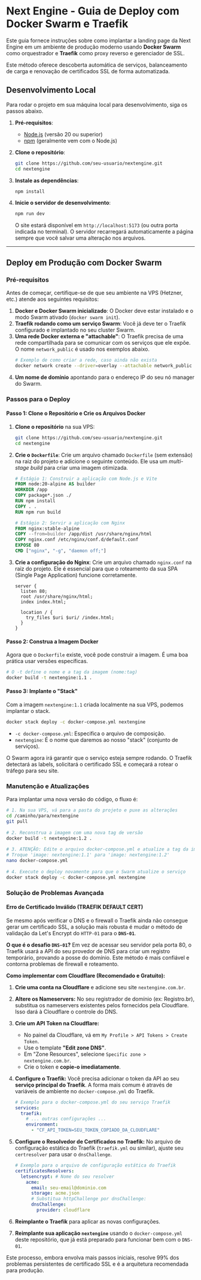 # Next Engine - Guia de Deploy com Docker Swarm e Traefik

Este guia fornece instruções sobre como implantar a landing page da Next Engine em um ambiente de produção moderno usando **Docker Swarm** como orquestrador e **Traefik** como proxy reverso e gerenciador de SSL.

Este método oferece descoberta automática de serviços, balanceamento de carga e renovação de certificados SSL de forma automatizada.

## Desenvolvimento Local

Para rodar o projeto em sua máquina local para desenvolvimento, siga os passos abaixo.

1.  **Pré-requisitos**:
    *   [Node.js](https://nodejs.org/) (versão 20 ou superior)
    *   [npm](https://www.npmjs.com/) (geralmente vem com o Node.js)

2.  **Clone o repositório**:
    ```bash
    git clone https://github.com/seu-usuario/nextengine.git
    cd nextengine
    ```

3.  **Instale as dependências**:
    ```bash
    npm install
    ```

4.  **Inicie o servidor de desenvolvimento**:
    ```bash
    npm run dev
    ```
    O site estará disponível em `http://localhost:5173` (ou outra porta indicada no terminal). O servidor recarregará automaticamente a página sempre que você salvar uma alteração nos arquivos.

---

## Deploy em Produção com Docker Swarm

### Pré-requisitos

Antes de começar, certifique-se de que seu ambiente na VPS (Hetzner, etc.) atende aos seguintes requisitos:

1.  **Docker e Docker Swarm inicializado**: O Docker deve estar instalado e o modo Swarm ativado (`docker swarm init`).
2.  **Traefik rodando como um serviço Swarm**: Você já deve ter o Traefik configurado e implantado no seu cluster Swarm.
3.  **Uma rede Docker externa e "attachable"**: O Traefik precisa de uma rede compartilhada para se comunicar com os serviços que ele expõe. O nome `network_public` é usado nos exemplos abaixo.
    ```bash
    # Exemplo de como criar a rede, caso ainda não exista
    docker network create --driver=overlay --attachable network_public
    ```
4.  **Um nome de domínio** apontando para o endereço IP do seu nó manager do Swarm.

### Passos para o Deploy

#### Passo 1: Clone o Repositório e Crie os Arquivos Docker

1.  **Clone o repositório** na sua VPS:
    ```bash
    git clone https://github.com/seu-usuario/nextengine.git
    cd nextengine
    ```
2.  **Crie o `Dockerfile`**:
    Crie um arquivo chamado `Dockerfile` (sem extensão) na raiz do projeto e adicione o seguinte conteúdo. Ele usa um *multi-stage build* para criar uma imagem otimizada.
    ```dockerfile
    # Estágio 1: Construir a aplicação com Node.js e Vite
    FROM node:20-alpine AS builder
    WORKDIR /app
    COPY package*.json ./
    RUN npm install
    COPY . .
    RUN npm run build

    # Estágio 2: Servir a aplicação com Nginx
    FROM nginx:stable-alpine
    COPY --from=builder /app/dist /usr/share/nginx/html
    COPY nginx.conf /etc/nginx/conf.d/default.conf
    EXPOSE 80
    CMD ["nginx", "-g", "daemon off;"]
    ```
3.  **Crie a configuração do Nginx**:
    Crie um arquivo chamado `nginx.conf` na raiz do projeto. Ele é essencial para que o roteamento da sua SPA (Single Page Application) funcione corretamente.
    ```nginx
    server {
      listen 80;
      root /usr/share/nginx/html;
      index index.html;

      location / {
        try_files $uri $uri/ /index.html;
      }
    }
    ```

#### Passo 2: Construa a Imagem Docker

Agora que o `Dockerfile` existe, você pode construir a imagem. É uma boa prática usar versões específicas.

```bash
# O -t define o nome e a tag da imagem (nome:tag)
docker build -t nextengine:1.1 .
```

#### Passo 3: Implante o "Stack"

Com a imagem `nextengine:1.1` criada localmente na sua VPS, podemos implantar o stack.

```bash
docker stack deploy -c docker-compose.yml nextengine
```

-   `-c docker-compose.yml`: Especifica o arquivo de composição.
-   `nextengine`: É o nome que daremos ao nosso "stack" (conjunto de serviços).

O Swarm agora irá garantir que o serviço esteja sempre rodando. O Traefik detectará as labels, solicitará o certificado SSL e começará a rotear o tráfego para seu site.

### Manutenção e Atualizações

Para implantar uma nova versão do código, o fluxo é:

```bash
# 1. Na sua VPS, vá para a pasta do projeto e puxe as alterações
cd /caminho/para/nextengine
git pull
    
# 2. Reconstrua a imagem com uma nova tag de versão
docker build -t nextengine:1.2 .
    
# 3. ATENÇÃO: Edite o arquivo docker-compose.yml e atualize a tag da imagem
# Troque 'image: nextengine:1.1' para 'image: nextengine:1.2'
nano docker-compose.yml
    
# 4. Execute o deploy novamente para que o Swarm atualize o serviço
docker stack deploy -c docker-compose.yml nextengine
```

### Solução de Problemas Avançada

#### Erro de Certificado Inválido (TRAEFIK DEFAULT CERT)

Se mesmo após verificar o DNS e o firewall o Traefik ainda não consegue gerar um certificado SSL, a solução mais robusta é mudar o método de validação da Let's Encrypt do `HTTP-01` para o **`DNS-01`**.

**O que é o desafio `DNS-01`?**
Em vez de acessar seu servidor pela porta 80, o Traefik usará a API do seu provedor de DNS para criar um registro temporário, provando a posse do domínio. Este método é mais confiável e contorna problemas de firewall e roteamento.

**Como implementar com Cloudflare (Recomendado e Gratuito):**

1.  **Crie uma conta na Cloudflare** e adicione seu site `nextengine.com.br`.
2.  **Altere os Nameservers:** No seu registrador de domínio (ex: Registro.br), substitua os nameservers existentes pelos fornecidos pela Cloudflare. Isso dará à Cloudflare o controle do DNS.
3.  **Crie um API Token na Cloudflare:**
    *   No painel da Cloudflare, vá em `My Profile > API Tokens > Create Token`.
    *   Use o template **"Edit zone DNS"**.
    *   Em "Zone Resources", selecione `Specific zone > nextengine.com.br`.
    *   Crie o token e **copie-o imediatamente**.
4.  **Configure o Traefik:** Você precisa adicionar o token da API ao seu **serviço principal do Traefik**. A forma mais comum é através de variáveis de ambiente no `docker-compose.yml` do Traefik.

    ```yaml
    # Exemplo para o docker-compose.yml do seu serviço Traefik
    services:
      traefik:
        # ... outras configurações ...
        environment:
          - "CF_API_TOKEN=SEU_TOKEN_COPIADO_DA_CLOUDFLARE"
    ```

5.  **Configure o Resolvedor de Certificados no Traefik:** No arquivo de configuração estática do Traefik (`traefik.yml` ou similar), ajuste seu `certresolver` para usar o `dnsChallenge`.

    ```yaml
    # Exemplo para o arquivo de configuração estática do Traefik
    certificatesResolvers:
      letsencrypt: # Nome do seu resolver
        acme:
          email: seu-email@dominio.com
          storage: acme.json
          # Substitua httpChallenge por dnsChallenge:
          dnsChallenge:
            provider: cloudflare
    ```
6.  **Reimplante o Traefik** para aplicar as novas configurações.
7.  **Reimplante sua aplicação `nextengine`** usando o `docker-compose.yml` deste repositório, que já está preparado para funcionar bem com o `DNS-01`.

Este processo, embora envolva mais passos iniciais, resolve 99% dos problemas persistentes de certificado SSL e é a arquitetura recomendada para produção.
